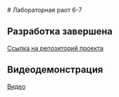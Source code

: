 ﻿﻿﻿# Лабораторная раот 6-7## Разработка завершена[Ссылка на репозиторий проекта](https://github.com/Glazkoff/emercom)## Видеодемонстрация[Видео](https://drive.google.com/open?id=11tBOXjMMcPBHt3ysiJKsD7VOPJ7nMzpT)